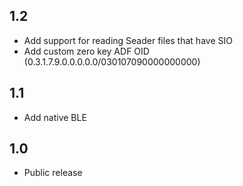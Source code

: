 ## 1.2
 - Add support for reading Seader files that have SIO
 - Add custom zero key ADF OID (0.3.1.7.9.0.0.0.0.0/030107090000000000)
## 1.1
 - Add native BLE

## 1.0
 - Public release

